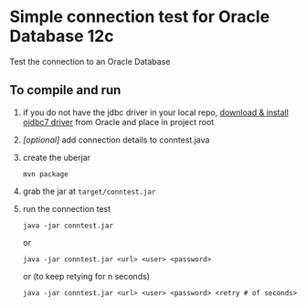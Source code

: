 # Simple connection test for Oracle Database 12c

Test the connection to an Oracle Database

## To compile and run

1. if you do not have the jdbc driver in your local repo, [download & install ojdbc7 driver](https://www.mkyong.com/maven/how-to-add-oracle-jdbc-driver-in-your-maven-local-repository/) from Oracle and place in project root
1. *[optional]* add connection details to conntest.java
1. create the uberjar
    ```
    mvn package
    ```
2. grab the jar at `target/conntest.jar`
3. run the connection test

    ```
    java -jar conntest.jar
    ```
    or
    ```
    java -jar conntest.jar <url> <user> <password>
    ```
    or (to keep retying for n seconds)
    ```
    java -jar conntest.jar <url> <user> <password> <retry # of seconds>
    ```
